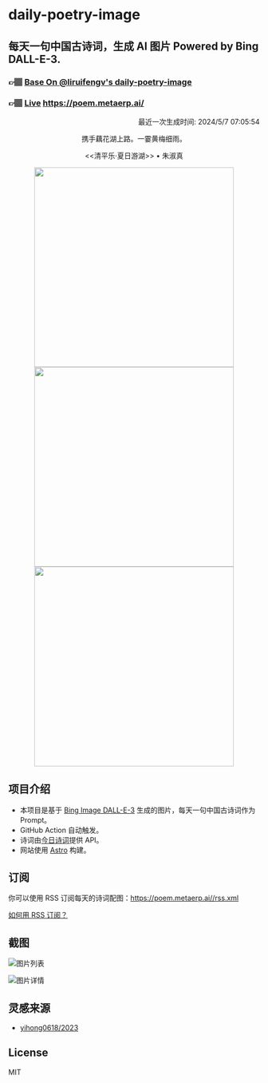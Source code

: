 
# daily-poetry-image

## 每天一句中国古诗词，生成 AI 图片 Powered by Bing DALL-E-3.

### 👉🏽 [Base On @liruifengv's daily-poetry-image](https://github.com/liruifengv/daily-poetry-image)

### 👉🏽 [Live](https://poem.metaerp.ai/) https://poem.metaerp.ai/

<p align="right">
  最近一次生成时间: 2024/5/7 07:05:54
</p>
<p align="center">
携手藕花湖上路。一霎黄梅细雨。
</p>
<p align="center">
<<清平乐·夏日游湖>> • 朱淑真
</p>
<p align="center">
<img src="https://tse4.mm.bing.net/th/id/OIG3.Ql29pTZA5uXLg3gvojio" height="400" width="400" />
<img src="https://tse2.mm.bing.net/th/id/OIG3.S_lQM5kU.bPz1m51RdBf" height="400" width="400" />
<img src="https://tse4.mm.bing.net/th/id/OIG3.2uR1lOKvKQYSPvbzVrWL" height="400" width="400" />
</p>

## 项目介绍

-   本项目是基于 [Bing Image DALL-E-3](https://www.bing.com/images/create) 生成的图片，每天一句中国古诗词作为 Prompt。
-   GitHub Action 自动触发。
-   诗词由[今日诗词](https://www.jinrishici.com/)提供 API。
-   网站使用 [Astro](https://astro.build) 构建。

## 订阅

你可以使用 RSS 订阅每天的诗词配图：https://poem.metaerp.ai//rss.xml

[如何用 RSS 订阅？](https://zhuanlan.zhihu.com/p/55026716)

## 截图

![图片列表](./screenshots/01.png)

![图片详情](./screenshots/02.png)

## 灵感来源

-   [yihong0618/2023](https://github.com/yihong0618/2023)

## License

MIT
